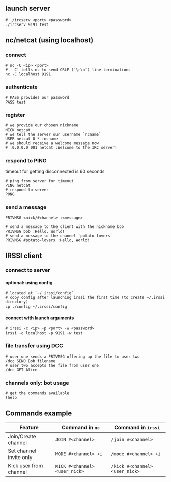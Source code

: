 ## launch server
```shell
# ./ircserv <port> <password>
./ircserv 9191 test
```
## nc/netcat (using localhost)
### connect
```shell
# nc -C <ip> <port>
# `-C` tells nc to send CRLF (`\r\n`) line terminations
nc -C localhost 9191
```
### authenticate
```shell
# PASS provides our password
PASS test
```
### register
```shell
# we provide our chosen nickname
NICK netcat
# we tell the server our username `ncname`
USER netcat 8 * :ncname
# we should receive a welcome message now
# :0.0.0.0 001 netcat :Welcome to the IRC server!
```
### respond to PING
timeout for getting disconnected is 60 seconds
```shell
# ping from server for timeout
PING netcat
# respond to server
PONG
```
### send a message
`PRIVMSG <nick/#channel> :<message>`
```shell
# send a message to the client with the nickname bob
PRIVMSG bob :Hello, World!
# send a message to the channel `potato-lovers`
PRIVMSG #potato-lovers :Hello, World!
```
## IRSSI client
### connect to server
#### optional: using config
```shell
# located at `~/.irssi/config`
# copy config after launching irssi the first time (to create ~/.irssi directory)
cp ./config ~/.irssi/config
```
#### connect with launch arguments
```shell
# irssi -c <ip> -p <port> -w <password>
irssi -c localhost -p 9191 -w test
```
### file transfer using DCC
```shell
# user one sends a PRIVMSG offering up the file to user two
/dcc SEND Bob filename
# user two accepts the file from user one
/dcc GET Alice
```
### channels only: bot usage
```shell
# get the commands available
!help
```
## Commands example
| Feature                | Command in `nc`                  | Command in `irssi`              |
|------------------------|----------------------------------|---------------------------------|
| Join/Create channel    | `JOIN #<channel>`                | `/join #<channel>`              |
| Set channel invite only| `MODE #<channel> +i`             | `/mode #<channel> +i`           |
| Kick user from channel | `KICK #<channel> <user_nick>`    | `/kick #<channel> <user_nick>`  |